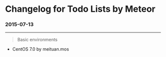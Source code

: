 # Changelog for Todo Lists by Meteor


### 2015-07-13
----
> Basic environments

  - CentOS 7.0 by meituan.mos
